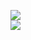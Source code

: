 [![](https://img.shields.io/badge/Made%20With-Github%20Spray-lightgrey.svg?style=for-the-badge&logo=github)](https://github.com/Annihil/github-spray#2137)  
[![](https://i.imgur.com/2DrTn0Z.gif)](https://github.com/Annihil/github-spray)